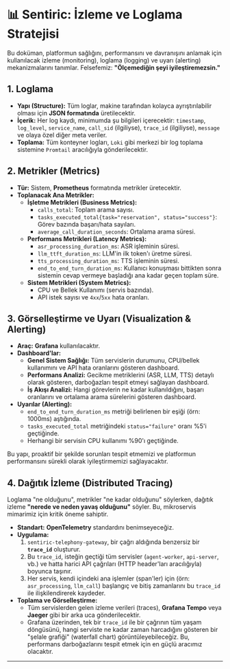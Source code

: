 # 📊 Sentiric: İzleme ve Loglama Stratejisi

Bu doküman, platformun sağlığını, performansını ve davranışını anlamak için kullanılacak izleme (monitoring), loglama (logging) ve uyarı (alerting) mekanizmalarını tanımlar. Felsefemiz: **"Ölçemediğin şeyi iyileştiremezsin."**

## 1. Loglama

*   **Yapı (Structure):** Tüm loglar, makine tarafından kolayca ayrıştırılabilir olması için **JSON formatında** üretilecektir.
*   **İçerik:** Her log kaydı, minimumda şu bilgileri içerecektir: `timestamp`, `log_level`, `service_name`, `call_sid` (ilgiliyse), `trace_id` (ilgiliyse), `message` ve olaya özel diğer meta veriler.
*   **Toplama:** Tüm konteyner logları, `Loki` gibi merkezi bir log toplama sistemine `Promtail` aracılığıyla gönderilecektir.

## 2. Metrikler (Metrics)

*   **Tür:** Sistem, **Prometheus** formatında metrikler üretecektir.
*   **Toplanacak Ana Metrikler:**
    *   **İşletme Metrikleri (Business Metrics):**
        *   `calls_total`: Toplam arama sayısı.
        *   `tasks_executed_total{task="reservation", status="success"}`: Görev bazında başarı/hata sayıları.
        *   `average_call_duration_seconds`: Ortalama arama süresi.
    *   **Performans Metrikleri (Latency Metrics):**
        *   `asr_processing_duration_ms`: ASR işleminin süresi.
        *   `llm_ttft_duration_ms`: LLM'in ilk token'ı üretme süresi.
        *   `tts_processing_duration_ms`: TTS işleminin süresi.
        *   `end_to_end_turn_duration_ms`: Kullanıcı konuşması bittikten sonra sistemin cevap vermeye başladığı ana kadar geçen toplam süre.
    *   **Sistem Metrikleri (System Metrics):**
        *   CPU ve Bellek Kullanımı (servis bazında).
        *   API istek sayısı ve `4xx`/`5xx` hata oranları.

## 3. Görselleştirme ve Uyarı (Visualization & Alerting)

*   **Araç:** **Grafana** kullanılacaktır.
*   **Dashboard'lar:**
    *   **Genel Sistem Sağlığı:** Tüm servislerin durumunu, CPU/bellek kullanımını ve API hata oranlarını gösteren dashboard.
    *   **Performans Analizi:** Gecikme metriklerini (ASR, LLM, TTS) detaylı olarak gösteren, darboğazları tespit etmeyi sağlayan dashboard.
    *   **İş Akışı Analizi:** Hangi görevlerin ne kadar kullanıldığını, başarı oranlarını ve ortalama arama sürelerini gösteren dashboard.
*   **Uyarılar (Alerting):**
    *   `end_to_end_turn_duration_ms` metriği belirlenen bir eşiği (örn: 1000ms) aştığında.
    *   `tasks_executed_total` metriğindeki `status="failure"` oranı %5'i geçtiğinde.
    *   Herhangi bir servisin CPU kullanımı %90'ı geçtiğinde.

Bu yapı, proaktif bir şekilde sorunları tespit etmemizi ve platformun performansını sürekli olarak iyileştirmemizi sağlayacaktır.

## 4. Dağıtık İzleme (Distributed Tracing)

Loglama "ne olduğunu", metrikler "ne kadar olduğunu" söylerken, dağıtık izleme **"nerede ve neden yavaş olduğunu"** söyler. Bu, mikroservis mimarimiz için kritik öneme sahiptir.

*   **Standart:** **OpenTelemetry** standardını benimseyeceğiz.
*   **Uygulama:**
    1.  `sentiric-telephony-gateway`, bir çağrı aldığında benzersiz bir **`trace_id`** oluşturur.
    2.  Bu `trace_id`, isteğin geçtiği tüm servisler (`agent-worker`, `api-server`, vb.) ve hatta harici API çağrıları (HTTP header'ları aracılığıyla) boyunca taşınır.
    3.  Her servis, kendi içindeki ana işlemler (span'ler) için (örn: `asr_processing`, `llm_call`) başlangıç ve bitiş zamanlarını bu `trace_id` ile ilişkilendirerek kaydeder.
*   **Toplama ve Görselleştirme:**
    *   Tüm servislerden gelen izleme verileri (traces), **Grafana Tempo** veya **Jaeger** gibi bir arka uca gönderilecektir.
    *   Grafana üzerinden, tek bir `trace_id` ile bir çağrının tüm yaşam döngüsünü, hangi serviste ne kadar zaman harcadığını gösteren bir "şelale grafiği" (waterfall chart) görüntüleyebileceğiz. Bu, performans darboğazlarını tespit etmek için en güçlü aracımız olacaktır.

---
